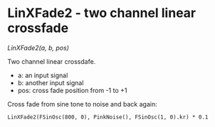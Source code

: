 # LinXFade2 - two channel linear crossfade

_LinXFade2(a, b, pos)_

Two channel linear crossdafe.

- a: an input signal
- b: another input signal
- pos: cross fade position from -1 to +1

Cross fade from sine tone to noise and back again:

	LinXFade2(FSinOsc(800, 0), PinkNoise(), FSinOsc(1, 0).kr) * 0.1


